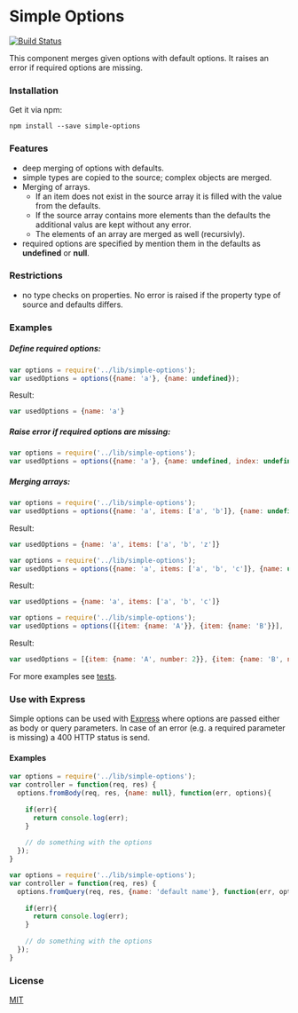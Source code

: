 # Simple Options

[![Build Status](https://travis-ci.org/SVogelsang/simple-options.svg?branch=master)](https://travis-ci.org/SVogelsang/simple-options)

This component merges given options with default options. It raises an error if required options are missing.

### Installation

Get it via npm:

```` 
npm install --save simple-options
````

### Features

* deep merging of options with defaults.
* simple types are copied to the source; complex objects are merged.
* Merging of arrays. 
  * If an item does not exist in the source array it is filled with the value from the defaults.
  * If the source array contains more elements than the defaults the additional valus are kept without any error.
  * The elements of an array are merged as well (recursivly).
* required options are specified by mention them in the defaults as **undefined** or **null**.

### Restrictions

* no type checks on properties. No error is raised if the property type of source and defaults differs.

### Examples

##### Define required options:

```js
var options = require('../lib/simple-options');
var usedOptions = options({name: 'a'}, {name: undefined});
```

Result:
```js
var usedOptions = {name: 'a'}
```

##### Raise error if required options are missing:

```js
var options = require('../lib/simple-options');
var usedOptions = options({name: 'a'}, {name: undefined, index: undefined});
```

##### Merging arrays:

```js
var options = require('../lib/simple-options');
var usedOptions = options({name: 'a', items: ['a', 'b']}, {name: undefined, items: ['x', 'y', 'z']});
```

Result:
```js
var usedOptions = {name: 'a', items: ['a', 'b', 'z']}
```

```js
var options = require('../lib/simple-options');
var usedOptions = options({name: 'a', items: ['a', 'b', 'c']}, {name: undefined, items: ['x', 'y']});
```

Result:
```js
var usedOptions = {name: 'a', items: ['a', 'b', 'c']}
```

```js
var options = require('../lib/simple-options');
var usedOptions = options([{item: {name: 'A'}}, {item: {name: 'B'}}], [{item: {name: 'C', number: 2}}, {item: {name: 'D', number: 2}}]);
```

Result:
```js
var usedOptions = [{item: {name: 'A', number: 2}}, {item: {name: 'B', number: 2}}]
```


For more examples see [tests](./test/simple-options.spec.js).

### Use with Express

Simple options can be used with [Express](expressjs.com) where options are passed either as body or query parameters. In case of an error (e.g. a required parameter is missing) a 400 HTTP status is send.

#### Examples

```js
var options = require('../lib/simple-options');
var controller = function(req, res) {
  options.fromBody(req, res, {name: null}, function(err, options){
    
    if(err){
      return console.log(err);
    }
    
    // do something with the options
  });  
}
```

```js
var options = require('../lib/simple-options');
var controller = function(req, res) {
  options.fromQuery(req, res, {name: 'default name'}, function(err, options){
    
    if(err){
      return console.log(err);
    }
    
    // do something with the options
  });  
}
```


### License

[MIT](./LICENSE)
